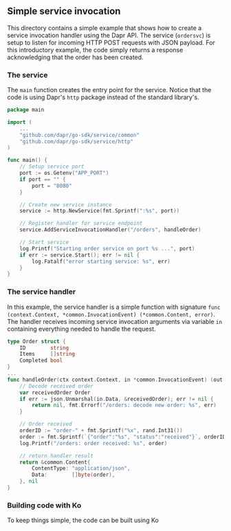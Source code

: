 ## Simple service invocation

This directory contains a simple example that shows how to create a service invocation handler using the 
Dapr API.  The service (`ordersvc`) is setup to listen for incoming HTTP POST requests with JSON payload.
For this introductory example, the code simply returns a response acknowledging that the order has been created.

### The service

The `main` function creates the entry point for the service. Notice that the code is using Dapr's `http` package instead of the standard library's. 

```go
package main

import (
    ...
	"github.com/dapr/go-sdk/service/common"
	"github.com/dapr/go-sdk/service/http"
)

func main() {
	// Setup service port
	port := os.Getenv("APP_PORT")
	if port == "" {
		port = "8080"
	}

    // Create new service instance
	service := http.NewService(fmt.Sprintf(":%s", port))

	// Register handler for service endpoint
	service.AddServiceInvocationHandler("/orders", handleOrder)

	// Start service
	log.Printf("Starting order service on port %s ...", port)
	if err := service.Start(); err != nil {
		log.Fatalf("error starting service: %s", err)
	}
}
```

### The service handler

In this example, the service handler is a simple function with signature `func (context.Context, *common.InvocationEvent) (*common.Content, error)`. The handler receives incoming service invocation arguments via variable `in` containing everything needed to handle the request.

```go
type Order struct {
	ID        string
	Items     []string
	Completed bool
}
...
func handleOrder(ctx context.Context, in *common.InvocationEvent) (out *common.Content, err error) {
	// Decode received order
	var receivedOrder Order
	if err := json.Unmarshal(in.Data, &receivedOrder); err != nil {
		return nil, fmt.Errorf("/orders: decode new order: %s", err)
	}

	// Order received
	orderID := "order-" + fmt.Sprintf("%x", rand.Int31())
	order := fmt.Sprintf(`{"order":"%s", "status":"received"}`, orderID)
	log.Printf("/orders: order received: %s", order)

	// return handler result
	return &common.Content{
		ContentType: "application/json",
		Data:        []byte(order),
	}, nil
}

```

### Building code with Ko
To keep things simple, the code can be built using Ko
